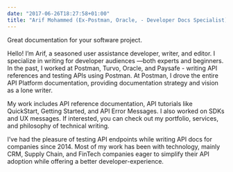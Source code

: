 ```yaml
---
date: "2017-06-26T18:27:58+01:00"
title: "Arif Mohammed (Ex-Postman, Oracle, - Developer Docs Specialist)"
---
```


Great documentation for your software project.


Hello! I’m Arif, a seasoned user assistance developer, writer, and editor. I specialize in writing for developer audiences —both experts and beginners. In the past, I worked at Postman, Turvo, Oracle, and Paysafe - writing API references and testing APIs using Postman. At Postman, I drove the entire API Platform documentation, providing documentation strategy and vision as a lone writer.

My work includes API reference documentation, API tutorials like QuickStart, Getting Started, and API Error Messages. I also worked on SDKs and UX messages. If interested, you can check out my portfolio, services, and philosophy of technical writing.

I’ve had the pleasure of testing API endpoints while writing API docs for companies since 2014. Most of my work has been with technology, mainly CRM, Supply Chain, and FinTech companies eager to simplify their API adoption while offering a better developer-experience.